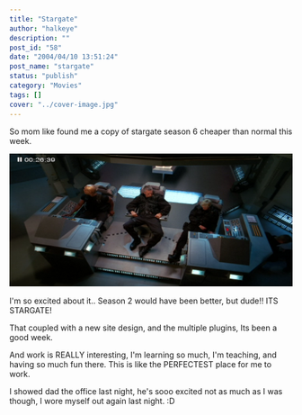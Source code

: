 ```yaml
---
title: "Stargate"
author: "halkeye"
description: ""
post_id: "58"
date: "2004/04/10 13:51:24"
post_name: "stargate"
status: "publish"
category: "Movies"
tags: []
cover: "../cover-image.jpg"
---
```


So mom like found me a copy of stargate season 6 cheaper than normal this week.

![stargate](xine_snapshot-4.png)

I'm so excited about it.. Season 2 would have been better, but dude!! ITS STARGATE!

That coupled with a new site design, and the multiple plugins, Its been a good week.

And work is REALLY interesting, I'm learning so much, I'm teaching, and having so much fun there. This is like the PERFECTEST place for me to work.

I showed dad the office last night, he's sooo excited not as much as I was though, I wore myself out again last night. :D
